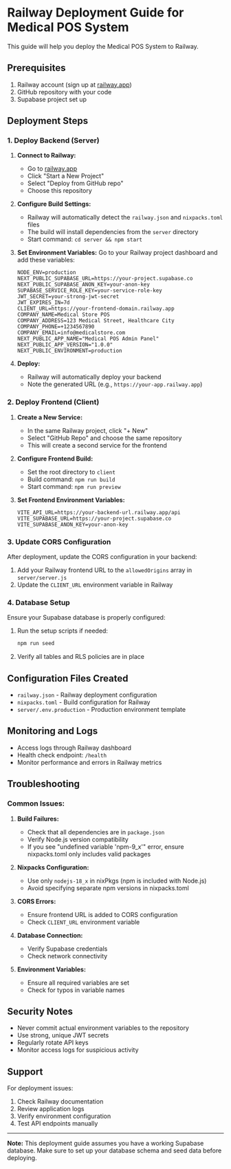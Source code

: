 # Railway Deployment Guide for Medical POS System

This guide will help you deploy the Medical POS System to Railway.

## Prerequisites

1. Railway account (sign up at [railway.app](https://railway.app))
2. GitHub repository with your code
3. Supabase project set up

## Deployment Steps

### 1. Deploy Backend (Server)

1. **Connect to Railway:**
   - Go to [railway.app](https://railway.app)
   - Click "Start a New Project"
   - Select "Deploy from GitHub repo"
   - Choose this repository

2. **Configure Build Settings:**
   - Railway will automatically detect the `railway.json` and `nixpacks.toml` files
   - The build will install dependencies from the `server` directory
   - Start command: `cd server && npm start`

3. **Set Environment Variables:**
   Go to your Railway project dashboard and add these variables:
   ```
   NODE_ENV=production
   NEXT_PUBLIC_SUPABASE_URL=https://your-project.supabase.co
   NEXT_PUBLIC_SUPABASE_ANON_KEY=your-anon-key
   SUPABASE_SERVICE_ROLE_KEY=your-service-role-key
   JWT_SECRET=your-strong-jwt-secret
   JWT_EXPIRES_IN=7d
   CLIENT_URL=https://your-frontend-domain.railway.app
   COMPANY_NAME=Medical Store POS
   COMPANY_ADDRESS=123 Medical Street, Healthcare City
   COMPANY_PHONE=+1234567890
   COMPANY_EMAIL=info@medicalstore.com
   NEXT_PUBLIC_APP_NAME="Medical POS Admin Panel"
   NEXT_PUBLIC_APP_VERSION="1.0.0"
   NEXT_PUBLIC_ENVIRONMENT=production
   ```

4. **Deploy:**
   - Railway will automatically deploy your backend
   - Note the generated URL (e.g., `https://your-app.railway.app`)

### 2. Deploy Frontend (Client)

1. **Create a New Service:**
   - In the same Railway project, click "+ New"
   - Select "GitHub Repo" and choose the same repository
   - This will create a second service for the frontend

2. **Configure Frontend Build:**
   - Set the root directory to `client`
   - Build command: `npm run build`
   - Start command: `npm run preview`

3. **Set Frontend Environment Variables:**
   ```
   VITE_API_URL=https://your-backend-url.railway.app/api
   VITE_SUPABASE_URL=https://your-project.supabase.co
   VITE_SUPABASE_ANON_KEY=your-anon-key
   ```

### 3. Update CORS Configuration

After deployment, update the CORS configuration in your backend:

1. Add your Railway frontend URL to the `allowedOrigins` array in `server/server.js`
2. Update the `CLIENT_URL` environment variable in Railway

### 4. Database Setup

Ensure your Supabase database is properly configured:

1. Run the setup scripts if needed:
   ```bash
   npm run seed
   ```

2. Verify all tables and RLS policies are in place

## Configuration Files Created

- `railway.json` - Railway deployment configuration
- `nixpacks.toml` - Build configuration for Railway
- `server/.env.production` - Production environment template

## Monitoring and Logs

- Access logs through Railway dashboard
- Health check endpoint: `/health`
- Monitor performance and errors in Railway metrics

## Troubleshooting

### Common Issues:

1. **Build Failures:**
   - Check that all dependencies are in `package.json`
   - Verify Node.js version compatibility
   - If you see "undefined variable 'npm-9_x'" error, ensure nixpacks.toml only includes valid packages

2. **Nixpacks Configuration:**
   - Use only `nodejs-18_x` in nixPkgs (npm is included with Node.js)
   - Avoid specifying separate npm versions in nixpacks.toml

3. **CORS Errors:**
   - Ensure frontend URL is added to CORS configuration
   - Check `CLIENT_URL` environment variable

4. **Database Connection:**
   - Verify Supabase credentials
   - Check network connectivity

5. **Environment Variables:**
   - Ensure all required variables are set
   - Check for typos in variable names

## Security Notes

- Never commit actual environment variables to the repository
- Use strong, unique JWT secrets
- Regularly rotate API keys
- Monitor access logs for suspicious activity

## Support

For deployment issues:
1. Check Railway documentation
2. Review application logs
3. Verify environment configuration
4. Test API endpoints manually

---

**Note:** This deployment guide assumes you have a working Supabase database. Make sure to set up your database schema and seed data before deploying.
